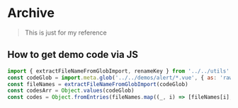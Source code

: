 # Archive
> This is just for my reference

## How to get demo code via JS

```js
import { extractFileNameFromGlobImport, renameKey } from '../../utils'
const codeGlob = import.meta.glob('../../demos/alert/*.vue', { as: 'raw' })
const fileNames = extractFileNameFromGlobImport(codeGlob)
const codesArr = Object.values(codeGlob)
const codes = Object.fromEntries(fileNames.map((_, i) => [fileNames[i], codesArr[i]]))
```
